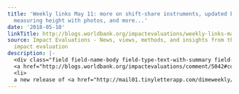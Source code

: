 ```yaml
---
title: 'Weekly links May 11: more on shift-share instruments, updated balance tables,
  measuring height with photos, and more...'
date: '2018-05-10'
linkTitle: http://blogs.worldbank.org/impactevaluations/weekly-links-may-11-more-shift-share-instruments-updated-balance-tables-measuring-height-photos-and
source: Impact Evaluations - News, views, methods, and insights from the world of
  impact evaluation
description: |-
  <div class="field field-name-body field-type-text-with-summary field-label-hidden"><div class="field-items"><div class="field-item even"><ul><li>
  <a href="http://blogs.worldbank.org/impactevaluations/comment/5042#comment-5042" rel="nofollow">Tim Bartik offers a detailed response</a> in the comments to my recent blog post on Bartik/shift-share instruments.</li>
  <li>
  a new release of <a href="http://mail01.tinyletterapp.com/dimeweekly/dime-analytics-weekly-5-8-the-price-of-institutional-deliveries
---
```

